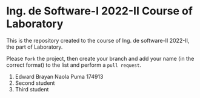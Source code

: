 # Ing. de Software-I 2022-II Course of Laboratory
This is the repository created to the course of Ing. de software-II 2022-II, the part of Laboratory.


Please `Fork` the project, then create your branch and add your name (in the correct format) to the list and perform a `pull request`.

<ol>
  <li>Edward Brayan Naola Puma 174913</li>
  <li>Second student</li>
  <li>Third student</li>
</ol>
